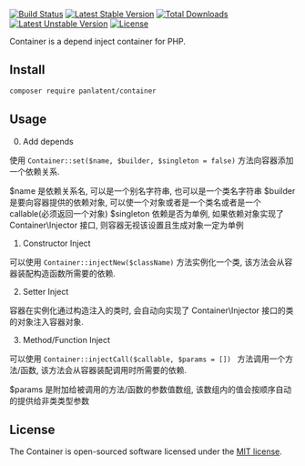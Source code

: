 [![Build Status](https://travis-ci.org/panlatent/container.svg)](https://travis-ci.org/panlatent/container)
[![Latest Stable Version](https://poser.pugx.org/panlatent/container/v/stable.svg)](https://packagist.org/packages/panlatent/container)
[![Total Downloads](https://poser.pugx.org/panlatent/container/downloads.svg)](https://packagist.org/packages/panlatent/container) 
[![Latest Unstable Version](https://poser.pugx.org/panlatent/container/v/unstable.svg)](https://packagist.org/packages/panlatent/container)
[![License](https://poser.pugx.org/panlatent/container/license.svg)](https://packagist.org/packages/panlatent/container)

Container is a depend inject container for PHP.

## Install

```bash
composer require panlatent/container
```

## Usage

0. Add depends

使用 ```Container::set($name, $builder, $singleton = false)``` 方法向容器添加一个依赖关系.

$name 是依赖关系名, 可以是一个别名字符串, 也可以是一个类名字符串
$builder 是要向容器提供的依赖对象, 可以使一个对象或者是一个类名或者是一个callable(必须返回一个对象)
$singleton 依赖是否为单例, 如果依赖对象实现了 Container\Injector 接口, 则容器无视该设置且生成对象一定为单例

1. Constructor Inject

可以使用 ```Container::injectNew($className)``` 方法实例化一个类, 该方法会从容器装配构造函数所需要的依赖.

2. Setter Inject

容器在实例化通过构造注入的类时, 会自动向实现了 Container\Injector 接口的类的对象注入容器对象.

3. Method/Function Inject

可以使用 ```Container::injectCall($callable, $params = []) ``` 方法调用一个方法/函数, 该方法会从容器装配调用时所需要的依赖.

$params 是附加给被调用的方法/函数的参数值数组, 该数组内的值会按顺序自动的提供给非类类型参数

## License

The Container is open-sourced software licensed under the [MIT license](http://opensource.org/licenses/MIT).